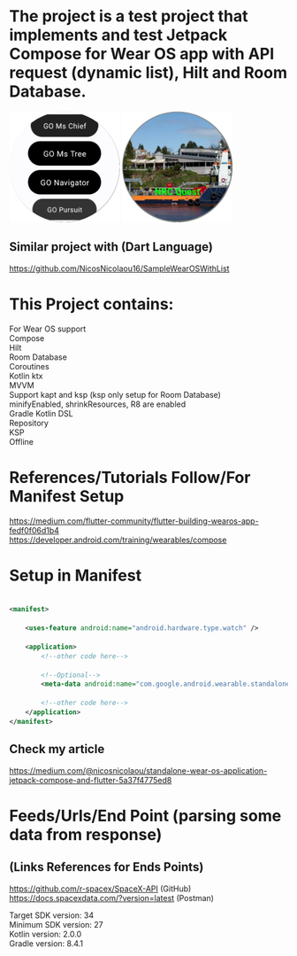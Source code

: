 # The project is a test project that implements and test Jetpack Compose for Wear OS app with API request (dynamic list), Hilt and Room Database.

<a title="simulator_image"><img src="Screenshot_20231119_123938.png" height="200" width="200"></a>
<a title="simulator_image"><img src="Screenshot_20231119_124233.png" height="200" width="200"></a>

## Similar project with (Dart Language)
https://github.com/NicosNicolaou16/SampleWearOSWithList <br />

# This Project contains:
For Wear OS support <br />
Compose <br />
Hilt <br />
Room Database <br />
Coroutines <br />
Kotlin ktx <br />
MVVM <br />
Support kapt and ksp (ksp only setup for Room Database) <br />
minifyEnabled, shrinkResources, R8 are enabled <br />
Gradle Kotlin DSL <br />
Repository <br />
KSP <br />
Offline <br />

# References/Tutorials Follow/For Manifest Setup
https://medium.com/flutter-community/flutter-building-wearos-app-fedf0f06d1b4 <br />
https://developer.android.com/training/wearables/compose <br />

# Setup in Manifest
```xml

<manifest>

    <uses-feature android:name="android.hardware.type.watch" />

    <application>
        <!--other code here-->

        <!--Optional-->
        <meta-data android:name="com.google.android.wearable.standalone" android:value="true" />

        <!--other code here-->
    </application>
</manifest>
```

## Check my article
https://medium.com/@nicosnicolaou/standalone-wear-os-application-jetpack-compose-and-flutter-5a37f4775ed8

# Feeds/Urls/End Point (parsing some data from response)
## (Links References for Ends Points)
https://github.com/r-spacex/SpaceX-API (GitHub) <br />
https://docs.spacexdata.com/?version=latest (Postman) <br />

Target SDK version: 34 <br />
Minimum SDK version: 27 <br />
Kotlin version: 2.0.0 <br />
Gradle version: 8.4.1 <br />
